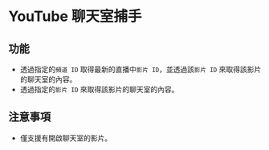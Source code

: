 # YouTube 聊天室捕手

## 功能

- 透過指定的`頻道 ID` 取得最新的直播中`影片 ID`，並透過該`影片 ID` 來取得該影片的聊天室的內容。  
- 透過指定的`影片 ID` 來取得該影片的聊天室的內容。  

## 注意事項

- 僅支援有開啟聊天室的影片。